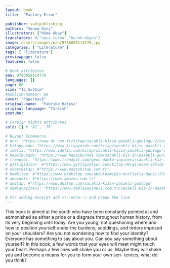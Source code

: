 ```yaml
---
layout: book
title:  "Factory Error"

publisher: vadipublishing
authors: "Senem Dinç"
illustrators: ["Hüma Abay"]
translators: #["naci-turan","burak-dogru"]
image: assets/images/ean/9786059114776.jpg
categories: [ "Literature" ]
tags: [ "literature"]
previewpage: false
featured: false

# Book attributes
ean: 9786059114776
languages: []
page: 80
size: "13,5x21cm"
#publish-number: 60
cover: "Paperback"
original-name:  "Fabrika Hatası"
original-language: "Turkish"
youtube:

# Foreign Rights attributes
sold: [] # 'AZ', 'TR'

# Buyout Ecommerce
# dnr: "https://www.dr.com.tr/kitap/sacakli-kizin-pasakli-gunlugu-2/cocuk-ve-genclik/genclik-10-yas/roman-oyku/urunno=0001893059001"
# kitapyurdu: "https://www.kitapyurdu.com/kitap/sacakli-kizin-pasakli-gunlugu-2-/560122.html&filter_name=Sa%C3%A7akl%C4%B1+K%C4%B1z%27%C4%B1n+Pasakl%C4%B1+G%C3%BCnl%C3%BC%C4%9F%C3%BC+2"
# idefix: "https://www.idefix.com/kitap/sacakli-kizin-pasakli-gunlugu-2/cocuk-ve-genclik/genclik-10-yas/roman-oyku/urunno=0001893059001"
# hepsiburada: "https://www.hepsiburada.com/sacakli-kiz-in-pasakli-gunlugu-2-damla-yayinevi-p-HBV000012ER86"
# trendyol: "https://www.trendyol.com/genc-damla-yayinevi/sacakli-kiz-in-pasakli-gunlugu-2-p-54825777"
# gittigidiyor: #"https://www.gittigidiyor.com/kitap-dergi/ezan-sehidi-adnan-menderes_pdp_732728793"
# odatvkitap: #"https://www.odatvkitap.com.tr"
# bkmkitap: #"https://www.bkmkitap.com/abdulhamidin-kurtlarla-dansi-578226"
# amazontr: #"https://www.amazon.com.tr"
# dkitap: #"https://www.dkitap.com/sacakli-kizin-pasakli-gunlugu"
# damlayayinevi: "https://www.damlayayinevi.com.tr/sacakli-kiz-in-pasakli-gunlugu-2-bu-iste-bi-terslik-var"

# For adding excerpt add <!--more--> and break the line
---
```

This book is aimed at the youth who have been
constantly pointed at and admonished as either a
pride or a disgrace throughout human history, from
its very beginning until today.
Are you young; not questioning where and how
to position yourself under the burdens, scoldings,
and orders imposed on your shoulders? Are you
not wondering how to find your identity? Everyone
has something to say about you. Can you say
something about yourself?
In this book, a few words that your eyes will meet
might touch your heart. Perhaps a few lines will
shake you or us. Maybe they will shake you and
become a means for you to form your own sen-
tences, what do you think?
<!--more--> 


